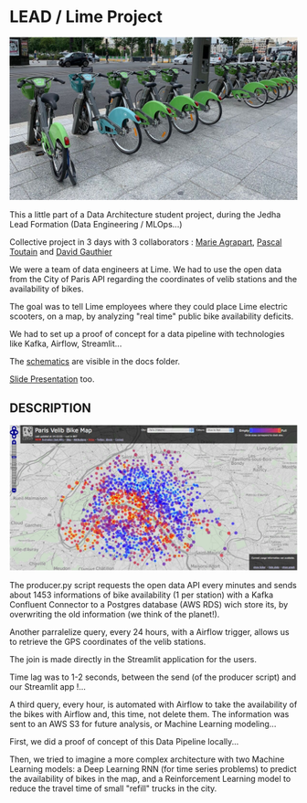 # LEAD / Lime Project

![image of velib](./docs/bikes-velib.jpg)

This a little part of a Data Architecture student project, during the Jedha Lead Formation (Data Engineering / MLOps...)

Collective project in 3 days with 3 collaborators : [Marie Agrapart](https://github.com/marieagrapart), [Pascal Toutain](https://github.com/pascalt) and [David Gauthier](https://github.com/DavidTGAUTIER)

We were a team of data engineers at Lime. We had to use the open data from the City of Paris API regarding the coordinates of velib stations and the availability of bikes.

The goal was to tell Lime employees where they could place Lime electric scooters, on a map, by analyzing "real time" public bike availability deficits. 

We had to set up a proof of concept for a data pipeline with technologies like Kafka, Airflow, Streamlit...

The [schematics](./docs/) are visible in the docs folder.

[Slide Presentation](./docs/Lime%20-%20Lead%20project%20.pptx) too.

DESCRIPTION
------

![image of map in Paris](./docs/velib-map.jpg)

The producer.py script requests the open data API every minutes and sends about 1453 informations of bike availability (1 per station) with a Kafka Confluent Connector to a Postgres database (AWS RDS) wich store its, by overwriting the old information (we think of the planet!).

Another parralelize query, every 24 hours, with a Airflow trigger, allows us to retrieve the GPS coordinates of the velib stations.

The join is made directly in the Streamlit application for the users.

Time lag was to 1-2 seconds, between the send (of the producer script) and our Streamlit app !...

A third query, every hour, is automated with Airflow to take the availability of the bikes with Airflow and, this time, not delete them. The information was sent to an AWS S3 for future analysis, or Machine Learning modeling...

First, we did a proof of concept of this Data Pipeline locally...

Then, we tried to imagine a more complex architecture with two Machine Learning models: a Deep Learning RNN (for time series problems) to predict the availability of bikes in the map, and a Reinforcement Learning model to reduce the travel time of small "refill" trucks in the city.

